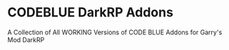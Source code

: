 # CODEBLUE DarkRP Addons
 A Collection of All WORKING Versions of CODE BLUE Addons for Garry's Mod DarkRP

